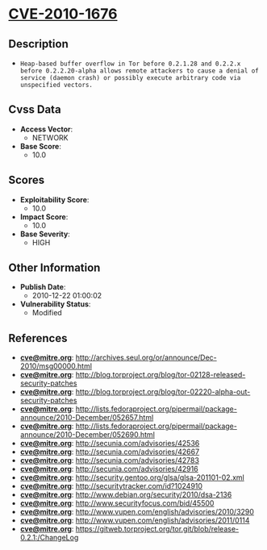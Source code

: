 
# [CVE-2010-1676](https://cve.mitre.org/cgi-bin/cvename.cgi?name=CVE-2010-1676)

## Description

- `Heap-based buffer overflow in Tor before 0.2.1.28 and 0.2.2.x before 0.2.2.20-alpha allows remote attackers to cause a denial of service (daemon crash) or possibly execute arbitrary code via unspecified vectors.`

## Cvss Data

- **Access Vector**:
  - NETWORK
- **Base Score**:
  - 10.0

## Scores

- **Exploitability Score**:
  - 10.0
- **Impact Score**:
  - 10.0
- **Base Severity**:
  - HIGH

## Other Information

- **Publish Date**:
  - 2010-12-22 01:00:02
- **Vulnerability Status**:
  - Modified

## References

- **cve@mitre.org**: http://archives.seul.org/or/announce/Dec-2010/msg00000.html
- **cve@mitre.org**: http://blog.torproject.org/blog/tor-02128-released-security-patches
- **cve@mitre.org**: http://blog.torproject.org/blog/tor-02220-alpha-out-security-patches
- **cve@mitre.org**: http://lists.fedoraproject.org/pipermail/package-announce/2010-December/052657.html
- **cve@mitre.org**: http://lists.fedoraproject.org/pipermail/package-announce/2010-December/052690.html
- **cve@mitre.org**: http://secunia.com/advisories/42536
- **cve@mitre.org**: http://secunia.com/advisories/42667
- **cve@mitre.org**: http://secunia.com/advisories/42783
- **cve@mitre.org**: http://secunia.com/advisories/42916
- **cve@mitre.org**: http://security.gentoo.org/glsa/glsa-201101-02.xml
- **cve@mitre.org**: http://securitytracker.com/id?1024910
- **cve@mitre.org**: http://www.debian.org/security/2010/dsa-2136
- **cve@mitre.org**: http://www.securityfocus.com/bid/45500
- **cve@mitre.org**: http://www.vupen.com/english/advisories/2010/3290
- **cve@mitre.org**: http://www.vupen.com/english/advisories/2011/0114
- **cve@mitre.org**: https://gitweb.torproject.org/tor.git/blob/release-0.2.1:/ChangeLog

